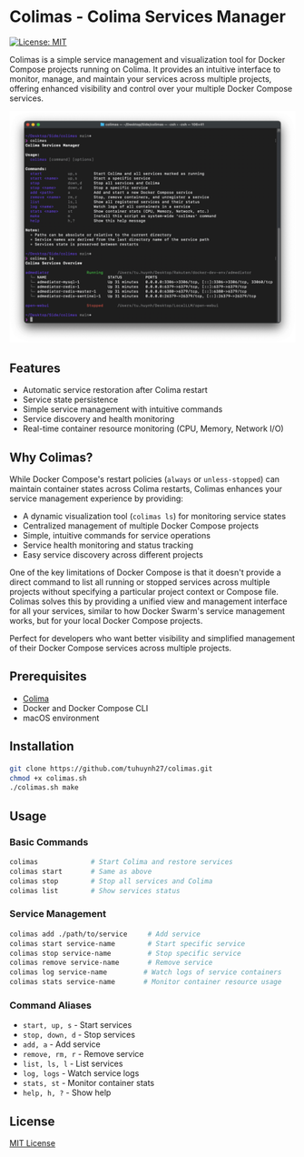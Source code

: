 # Colimas - Colima Services Manager

[![License: MIT](https://img.shields.io/badge/License-MIT-yellow.svg)](https://opensource.org/licenses/MIT)

Colimas is a simple service management and visualization tool for Docker Compose projects running on Colima. It provides an intuitive interface to monitor, manage, and maintain your services across multiple projects, offering enhanced visibility and control over your multiple Docker Compose services.

![Demo](./demo.png)

## Features

- Automatic service restoration after Colima restart
- Service state persistence
- Simple service management with intuitive commands
- Service discovery and health monitoring
- Real-time container resource monitoring (CPU, Memory, Network I/O)

## Why Colimas?

While Docker Compose's restart policies (`always` or `unless-stopped`) can maintain container states across Colima restarts, Colimas enhances your service management experience by providing:

- A dynamic visualization tool (`colimas ls`) for monitoring service states
- Centralized management of multiple Docker Compose projects
- Simple, intuitive commands for service operations
- Service health monitoring and status tracking
- Easy service discovery across different projects

One of the key limitations of Docker Compose is that it doesn't provide a direct command to list all running or stopped services across multiple projects without specifying a particular project context or Compose file. Colimas solves this by providing a unified view and management interface for all your services, similar to how Docker Swarm's service management works, but for your local Docker Compose projects.

Perfect for developers who want better visibility and simplified management of their Docker Compose services across multiple projects.

## Prerequisites

- [Colima](https://github.com/abiosoft/colima)
- Docker and Docker Compose CLI
- macOS environment

## Installation

```bash
git clone https://github.com/tuhuynh27/colimas.git
chmod +x colimas.sh
./colimas.sh make
```

## Usage

### Basic Commands
```bash
colimas             # Start Colima and restore services
colimas start       # Same as above
colimas stop        # Stop all services and Colima
colimas list        # Show services status
```

### Service Management
```bash
colimas add ./path/to/service     # Add service
colimas start service-name        # Start specific service
colimas stop service-name         # Stop specific service
colimas remove service-name       # Remove service
colimas log service-name         # Watch logs of service containers
colimas stats service-name       # Monitor container resource usage
```

### Command Aliases
- `start, up, s` - Start services
- `stop, down, d` - Stop services
- `add, a` - Add service
- `remove, rm, r` - Remove service
- `list, ls, l` - List services
- `log, logs` - Watch service logs
- `stats, st` - Monitor container stats
- `help, h, ?` - Show help

## License

[MIT License](LICENSE)
